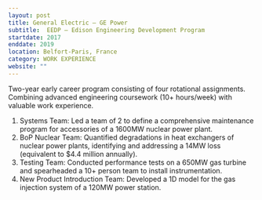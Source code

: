 ```yaml
---
layout: post
title: General Electric – GE Power
subtitle:  EEDP – Edison Engineering Development Program 
startdate: 2017
enddate: 2019
location: Belfort-Paris, France
category: WORK EXPERIENCE
website: ""
---
```

Two-year early career program consisting of four rotational assignments. Combining advanced engineering coursework (10+ hours/week) with valuable work experience.
</br>
1.	Systems Team: Led a team of 2 to define a comprehensive maintenance program for accessories of a 1600MW nuclear power plant.
2.	BoP Nuclear Team: Quantified degradations in heat exchangers of nuclear power plants, identifying and addressing a 14MW loss (equivalent to $4.4 million annually).
3.	Testing Team: Conducted performance tests on a 650MW gas turbine and spearheaded a 10+ person team to install instrumentation.
4.	New Product Introduction Team: Developed a 1D model for the gas injection system of a 120MW power station.
